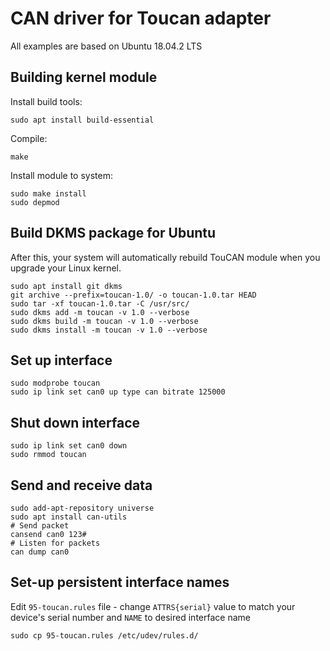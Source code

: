 CAN driver for Toucan adapter
====

All examples are based on Ubuntu 18.04.2 LTS


Building kernel module
----

Install build tools:

    sudo apt install build-essential

Compile:

    make

Install module to system:

    sudo make install
    sudo depmod


Build DKMS package for Ubuntu
----

After this, your system will automatically rebuild TouCAN module when you upgrade your Linux kernel.

    sudo apt install git dkms
    git archive --prefix=toucan-1.0/ -o toucan-1.0.tar HEAD
    sudo tar -xf toucan-1.0.tar -C /usr/src/
    sudo dkms add -m toucan -v 1.0 --verbose
    sudo dkms build -m toucan -v 1.0 --verbose
    sudo dkms install -m toucan -v 1.0 --verbose


Set up interface
----

    sudo modprobe toucan
    sudo ip link set can0 up type can bitrate 125000


Shut down interface
----

    sudo ip link set can0 down
    sudo rmmod toucan


Send and receive data
----

    sudo add-apt-repository universe
    sudo apt install can-utils
    # Send packet
    cansend can0 123#
    # Listen for packets
    can dump can0

Set-up persistent interface names
----

Edit `95-toucan.rules` file - change `ATTRS{serial}` value to match your device's serial number and `NAME` to desired interface name

    sudo cp 95-toucan.rules /etc/udev/rules.d/

